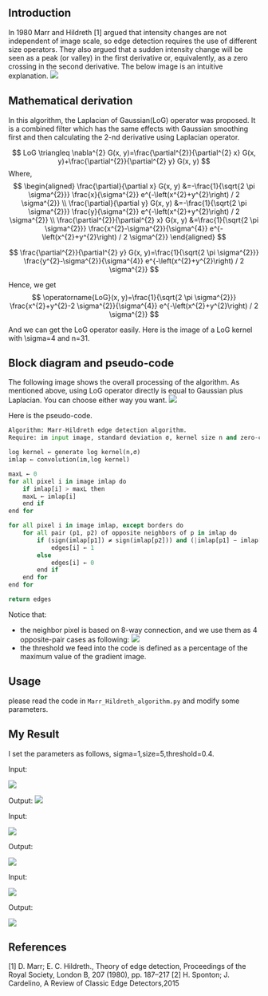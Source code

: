 ## Introduction
In 1980 Marr and Hildreth [1] argued that intensity changes are not independent of image scale, so
edge detection requires the use of different size operators. They also argued that a sudden intensity
change will be seen as a peak (or valley) in the first derivative or, equivalently, as a zero crossing in the
second derivative. The below image is an intuitive explanation.
![](./img/curve.png)

## Mathematical derivation  
In this algorithm, the Laplacian of Gaussian(LoG) operator was proposed. It is a combined filter which has the same effects with Gaussian smoothing first and then calculating the 2-nd derivative using Laplacian operator.

$$
LoG \triangleq \nabla^{2} G(x, y)=\frac{\partial^{2}}{\partial^{2} x} G(x, y)+\frac{\partial^{2}}{\partial^{2} y} G(x, y)
$$
Where,
$$
\begin{aligned} \frac{\partial}{\partial x} G(x, y) &=-\frac{1}{\sqrt{2 \pi \sigma^{2}}} \frac{x}{\sigma^{2}} e^{-\left(x^{2}+y^{2}\right) / 2 \sigma^{2}} \\ \frac{\partial}{\partial y} G(x, y) &=-\frac{1}{\sqrt{2 \pi \sigma^{2}}} \frac{y}{\sigma^{2}} e^{-\left(x^{2}+y^{2}\right) / 2 \sigma^{2}} \\ \frac{\partial^{2}}{\partial^{2} x} G(x, y) &=\frac{1}{\sqrt{2 \pi \sigma^{2}}} \frac{x^{2}-\sigma^{2}}{\sigma^{4}} e^{-\left(x^{2}+y^{2}\right) / 2 \sigma^{2}} \end{aligned}
$$

$$
\frac{\partial^{2}}{\partial^{2} y} G(x, y)=\frac{1}{\sqrt{2 \pi \sigma^{2}}} \frac{y^{2}-\sigma^{2}}{\sigma^{4}} e^{-\left(x^{2}+y^{2}\right) / 2 \sigma^{2}}
$$

Hence, we get 
$$
\operatorname{LoG}(x, y)=\frac{1}{\sqrt{2 \pi \sigma^{2}}} \frac{x^{2}+y^{2}-2 \sigma^{2}}{\sigma^{4}} e^{-\left(x^{2}+y^{2}\right) / 2 \sigma^{2}}
$$

And we can get the LoG operator easily. Here is the image of a LoG kernel with \sigma=4 and n=31.

## Block diagram and pseudo-code
The following image shows the overall processing of the algorithm. As mentioned above, using LoG operator directly is equal to Gaussian plus Laplacian. You can choose either way you want. 
![](./img/diagram.jpg)

Here is the pseudo-code. 
```python
Algorithm: Marr-Hildreth edge detection algorithm.
Require: im input image, standard deviation σ, kernel size n and zero-crossing threshold th_ZC.

log kernel ← generate log kernel(n,σ)
imlap ← convolution(im,log kernel)

maxL ← 0
for all pixel i in image imlap do
    if imlap[i] > maxL then
    maxL ← imlap[i]
    end if
end for

for all pixel i in image imlap, except borders do
    for all pair (p1, p2) of opposite neighbors of p in imlap do
        if (sign(imlap[p1]) ≠ sign(imlap[p2])) and (|imlap[p1] − imlap[p2]| > th_ZC) then
            edges[i] ← 1
        else
            edges[i] ← 0
        end if
    end for
end for

return edges
```
Notice that:
- the neighbor pixel is based on 8-way connection, and we use them as 4 opposite-pair cases as following:
![](./img/neighbor_pixel.jpg)
- the threshold we feed into the code is defined as a percentage of the maximum value of the gradient
image.

## Usage
please read the code in `Marr_Hildreth_algorithm.py` and modify some parameters.
## My Result
I set the parameters as follows, sigma=1,size=5,threshold=0.4.

Input:

![](./img/buildingGray.jpg)

Output:
![](./result/building.png)

Input:

![](./img/lena.jpg)

Output:

![](./result/lena.png)

Input:

![](./img/linux.jpg)

Output:

![](./result/linux.png)


## References
[1] D. Marr; E. C. Hildreth., Theory of edge detection, Proceedings of the Royal Society,
London B, 207 (1980), pp. 187–217
[2] H. Sponton; J. Cardelino, A Review of Classic Edge Detectors,2015